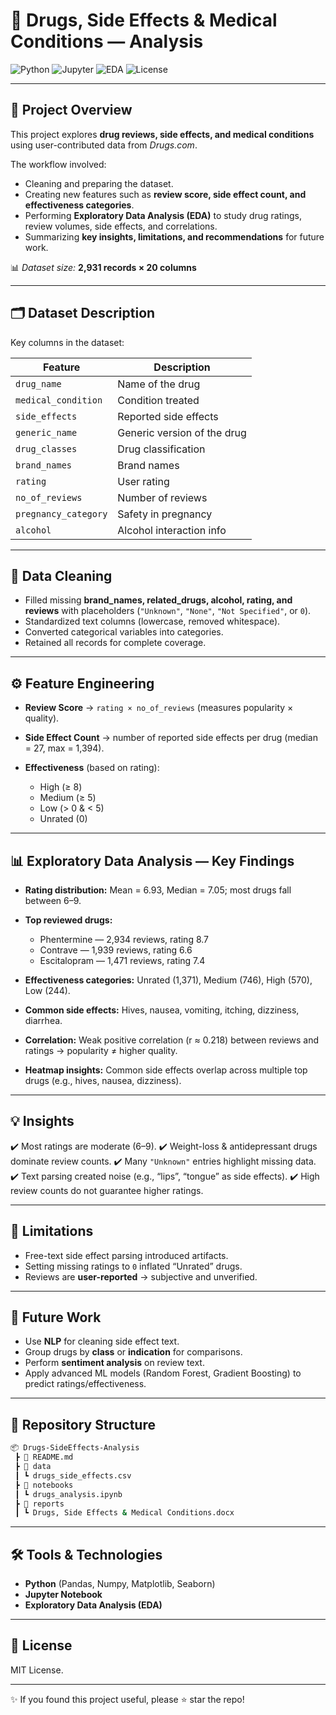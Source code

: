 # 💊 Drugs, Side Effects & Medical Conditions — Analysis

![Python](https://img.shields.io/badge/Python-3.9-blue)
![Jupyter](https://img.shields.io/badge/Jupyter-Notebook-orange)
![EDA](https://img.shields.io/badge/Exploratory-Data%20Analysis-green)
![License](https://img.shields.io/badge/License-MIT-success)

---

## 📌 Project Overview

This project explores **drug reviews, side effects, and medical conditions** using user-contributed data from *Drugs.com*.

The workflow involved:

* Cleaning and preparing the dataset.
* Creating new features such as **review score, side effect count, and effectiveness categories**.
* Performing **Exploratory Data Analysis (EDA)** to study drug ratings, review volumes, side effects, and correlations.
* Summarizing **key insights, limitations, and recommendations** for future work.

📊 *Dataset size:* **2,931 records × 20 columns**

---

## 🗂 Dataset Description

Key columns in the dataset:

| Feature              | Description                 |
| -------------------- | --------------------------- |
| `drug_name`          | Name of the drug            |
| `medical_condition`  | Condition treated           |
| `side_effects`       | Reported side effects       |
| `generic_name`       | Generic version of the drug |
| `drug_classes`       | Drug classification         |
| `brand_names`        | Brand names                 |
| `rating`             | User rating                 |
| `no_of_reviews`      | Number of reviews           |
| `pregnancy_category` | Safety in pregnancy         |
| `alcohol`            | Alcohol interaction info    |

---

## 🧹 Data Cleaning

* Filled missing **brand\_names, related\_drugs, alcohol, rating, and reviews** with placeholders (`"Unknown"`, `"None"`, `"Not Specified"`, or `0`).
* Standardized text columns (lowercase, removed whitespace).
* Converted categorical variables into categories.
* Retained all records for complete coverage.

---

## ⚙️ Feature Engineering

* **Review Score** → `rating × no_of_reviews` (measures popularity × quality).
* **Side Effect Count** → number of reported side effects per drug (median = 27, max = 1,394).
* **Effectiveness** (based on rating):

  * High (≥ 8)
  * Medium (≥ 5)
  * Low (> 0 & < 5)
  * Unrated (0)

---

## 📊 Exploratory Data Analysis — Key Findings

* **Rating distribution:** Mean = 6.93, Median = 7.05; most drugs fall between 6–9.
* **Top reviewed drugs:**

  * Phentermine — 2,934 reviews, rating 8.7
  * Contrave — 1,939 reviews, rating 6.6
  * Escitalopram — 1,471 reviews, rating 7.4
* **Effectiveness categories:** Unrated (1,371), Medium (746), High (570), Low (244).
* **Common side effects:** Hives, nausea, vomiting, itching, dizziness, diarrhea.
* **Correlation:** Weak positive correlation (r ≈ 0.218) between reviews and ratings → popularity ≠ higher quality.
* **Heatmap insights:** Common side effects overlap across multiple top drugs (e.g., hives, nausea, dizziness).

---

## 💡 Insights

✔️ Most ratings are moderate (6–9).
✔️ Weight-loss & antidepressant drugs dominate review counts.
✔️ Many `"Unknown"` entries highlight missing data.
✔️ Text parsing created noise (e.g., “lips”, “tongue” as side effects).
✔️ High review counts do not guarantee higher ratings.

---

## 🚧 Limitations

* Free-text side effect parsing introduced artifacts.
* Setting missing ratings to `0` inflated “Unrated” drugs.
* Reviews are **user-reported** → subjective and unverified.

---

## 🚀 Future Work

* Use **NLP** for cleaning side effect text.
* Group drugs by **class** or **indication** for comparisons.
* Perform **sentiment analysis** on review text.
* Apply advanced ML models (Random Forest, Gradient Boosting) to predict ratings/effectiveness.

---

## 📂 Repository Structure

```bash
📦 Drugs-SideEffects-Analysis
 ┣ 📜 README.md
 ┣ 📂 data
 ┃ ┗ drugs_side_effects.csv
 ┣ 📂 notebooks
 ┃ ┗ drugs_analysis.ipynb
 ┣ 📂 reports
 ┃ ┗ Drugs, Side Effects & Medical Conditions.docx
```

---

## 🛠 Tools & Technologies

* **Python** (Pandas, Numpy, Matplotlib, Seaborn)
* **Jupyter Notebook**
* **Exploratory Data Analysis (EDA)**

---

## 📜 License

MIT License.

---

✨ If you found this project useful, please ⭐ star the repo!


